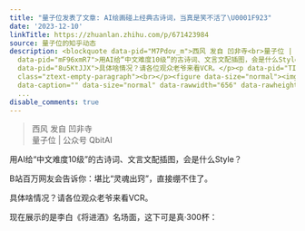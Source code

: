 ```yaml
---
title: "量子位发表了文章: AI绘画碰上经典古诗词，当真是笑不活了\U0001F923"
date: '2023-12-10'
linkTitle: https://zhuanlan.zhihu.com/p/671423984
source: 量子位的知乎动态
description: <blockquote data-pid="M7Pdov_m">西风 发自 凹非寺<br>量子位 | 公众号 QbitAI</blockquote><p
  data-pid="mF96xmR7">用AI给“中文难度10级”的古诗词、文言文配插图，会是什么Style？</p><p data-pid="RncS19IJ">B站百万网友会告诉你：堪比“灵魂出窍”，直接绷不住了。</p><p
  data-pid="8u5KtJJX">具体啥情况？请各位观众老爷来看VCR。</p><p data-pid="TIW-MQ3W">现在展示的是李白《将进酒》名场面，这下可是真·300杯：</p><p
  class="ztext-empty-paragraph"><br></p><figure data-size="normal"><img src="https://pic4.zhimg.com/v2-38d6f94cf70a6ad3f7f6110e7a26c00f_1440w.jpg"
  data-caption="" data-size="normal" data-rawwidth="656" data-rawheight="370" data-thumbnail="https://pic4.zhimg.com/
  ...
disable_comments: true
---
```

<blockquote data-pid="M7Pdov_m">西风 发自 凹非寺<br>量子位 | 公众号 QbitAI</blockquote><p data-pid="mF96xmR7">用AI给“中文难度10级”的古诗词、文言文配插图，会是什么Style？</p><p data-pid="RncS19IJ">B站百万网友会告诉你：堪比“灵魂出窍”，直接绷不住了。</p><p data-pid="8u5KtJJX">具体啥情况？请各位观众老爷来看VCR。</p><p data-pid="TIW-MQ3W">现在展示的是李白《将进酒》名场面，这下可是真·300杯：</p><p class="ztext-empty-paragraph"><br></p><figure data-size="normal"><img src="https://pic4.zhimg.com/v2-38d6f94cf70a6ad3f7f6110e7a26c00f_1440w.jpg" data-caption="" data-size="normal" data-rawwidth="656" data-rawheight="370" data-thumbnail="https://pic4.zhimg.com/ ...